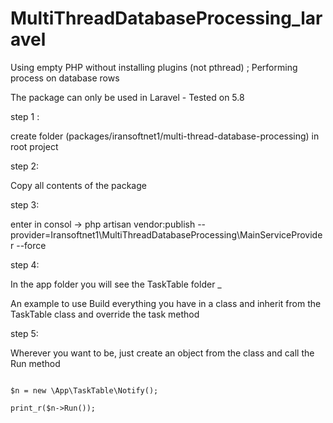 # MultiThreadDatabaseProcessing_laravel
Using empty PHP without installing plugins (not pthread) ; Performing process on database rows

The package can only be used in Laravel - Tested on 5.8

step 1 :

create folder (packages/iransoftnet1/multi-thread-database-processing) in root project

step 2:

Copy all contents of the package

step 3:

enter in consol -> php artisan vendor:publish --provider=Iransoftnet1\MultiThreadDatabaseProcessing\MainServiceProvider --force

step 4:

In the app folder you will see the TaskTable folder _

An example to use
Build everything you have in a class and inherit from the TaskTable class and override the task method

step 5:

Wherever you want to be, just create an object from the class and call the Run method

```

$n = new \App\TaskTable\Notify();

print_r($n->Run());

```

